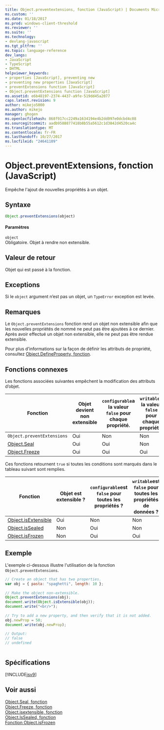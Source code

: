```yaml
---
title: Object.preventextensions, fonction (JavaScript) | Documents Microsoft
ms.custom: ''
ms.date: 01/18/2017
ms.prod: windows-client-threshold
ms.reviewer: ''
ms.suite: ''
ms.technology:
- devlang-javascript
ms.tgt_pltfrm: ''
ms.topic: language-reference
dev_langs:
- JavaScript
- TypeScript
- DHTML
helpviewer_keywords:
- properties [JavaScript], preventing new
- preventing new properties [JavaScript]
- preventExtensions function [JavaScript]
- Object.preventExtensions function [JavaScript]
ms.assetid: e6b48197-2374-4437-a9fe-519dd45a2077
caps.latest.revision: 9
author: mikejo5000
ms.author: mikejo
manager: ghogen
ms.openlocfilehash: 868f917cc2249a1634194e4b2dd097e0dcbd4c08
ms.sourcegitcommit: aadb9588877418b8b55a5612c1d3842d4520ca4c
ms.translationtype: MT
ms.contentlocale: fr-FR
ms.lasthandoff: 10/27/2017
ms.locfileid: "24641109"
---
```

# <a name="objectpreventextensions-function-javascript"></a>Object.preventExtensions, fonction (JavaScript)
Empêche l'ajout de nouvelles propriétés à un objet.  
  
## <a name="syntax"></a>Syntaxe  
  
```JavaScript  
Object.preventExtensions(object)  
```  
  
#### <a name="parameters"></a>Paramètres  
 `object`  
 Obligatoire. Objet à rendre non extensible.  
  
## <a name="return-value"></a>Valeur de retour  
 Objet qui est passé à la fonction.  
  
## <a name="exceptions"></a>Exceptions  
 Si le `object` argument n’est pas un objet, un `TypeError` exception est levée.  
  
## <a name="remarks"></a>Remarques  
 Le `Object.preventExtensions` fonction rend un objet non extensible afin que les nouvelles propriétés de nommé ne peut pas être ajoutées à ce dernier. Après avoir effectué un objet non extensible, elle ne peut pas être rendue extensible.  
  
 Pour plus d’informations sur la façon de définir les attributs de propriété, consultez [Object.DefineProperty, fonction](../../javascript/reference/object-defineproperty-function-javascript.md).  
  
## <a name="related-functions"></a>Fonctions connexes  
 Les fonctions associées suivantes empêchent la modification des attributs d’objet.  
  
|Fonction|Objet devient non extensible|`configurable`a la valeur `false` pour chaque propriété.|`writable`a la valeur `false` pour chaque propriété.|  
|--------------|------------------------------------|--------------------------------------------------------|----------------------------------------------------|  
|`Object.preventExtensions`|Oui|Non|Non|  
|[Object.Seal](../../javascript/reference/object-seal-function-javascript.md)|Oui|Oui|Non|  
|[Object.Freeze](../../javascript/reference/object-freeze-function-javascript.md)|Oui|Oui|Oui|  
  
 Ces fonctions retournent `true` si toutes les conditions sont marqués dans le tableau suivant sont remplies.  
  
|Fonction|Objet est extensible ?|`configurable`est `false` pour toutes les propriétés ?|`writable`est `false` pour toutes les propriétés de données ?|  
|--------------|---------------------------|---------------------------------------------------|----------------------------------------------------|  
|[Object.isExtensible](../../javascript/reference/object-isextensible-function-javascript.md)|Oui|Non|Non|  
|[Object.isSealed](../../javascript/reference/object-issealed-function-javascript.md)|Non|Oui|Non|  
|[Object.isFrozen](../../javascript/reference/object-isfrozen-function-javascript.md)|Non|Oui|Oui|  
  
## <a name="example"></a>Exemple  
 L'exemple ci-dessous illustre l'utilisation de la fonction `Object.preventExtensions`.  
  
```JavaScript  
// Create an object that has two properties.  
var obj = { pasta: "spaghetti", length: 10 };  
  
// Make the object non-extensible.  
Object.preventExtensions(obj);  
document.write(Object.isExtensible(obj));  
document.write("<br/>");  
  
// Try to add a new property, and then verify that it is not added.  
obj.newProp = 50;  
document.write(obj.newProp);  
  
// Output:  
// false  
// undefined  
  
```  
  
## <a name="requirements"></a>Spécifications  
 [!INCLUDE[jsv9](../../javascript/includes/jsv9-md.md)]  
  
## <a name="see-also"></a>Voir aussi  
 [Object.Seal, fonction](../../javascript/reference/object-seal-function-javascript.md)   
 [Object.Freeze, fonction](../../javascript/reference/object-freeze-function-javascript.md)   
 [Object.isextensible, fonction](../../javascript/reference/object-isextensible-function-javascript.md)   
 [Object.IsSealed, fonction](../../javascript/reference/object-issealed-function-javascript.md)   
 [Fonction Object.isFrozen](../../javascript/reference/object-isfrozen-function-javascript.md)